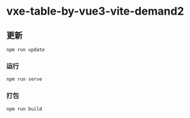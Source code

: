 # vxe-table-by-vue3-vite-demand2

## 更新
```
npm run update
```

### 运行
```
npm run serve
```

### 打包
```
npm run build
```
